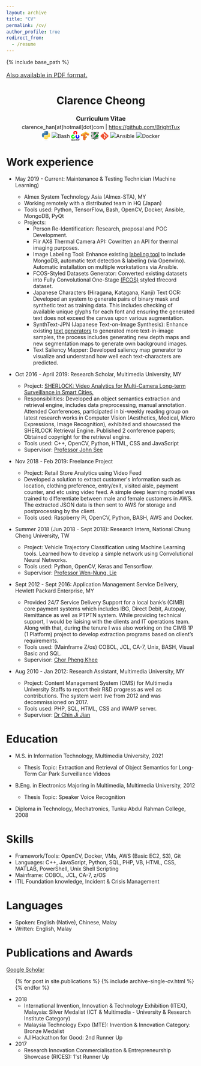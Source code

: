 ```yaml
---
layout: archive
title: "CV"
permalink: /cv/
author_profile: true
redirect_from:
  - /resume
---
```


{% include base_path %}

<a style="line-height: 1.5;" href="https://github.com/BrightTux/brighttux.github.io/raw/master/files/cv.pdf"><span style="color: #333333;"><span id="printThis" style="font-size: medium;">Also available in PDF format.</span></span></a>

<h1 class="western" align="center"><b>Clarence Cheong</b></h1>
<p style="line-height: 1.5;" align="center"><span style="font-size: medium;"><b>Curriculum Vitae</b> </span> <br>
clarence_han[at]hotmail[dot]com | <a href="https://github.com/BrightTux">https://github.com/BrightTux</a> <br>

<img align="center" alt="Python" width="22px" src="https://raw.githubusercontent.com/BrightTux/brighttux/master/icons/python-logo-generic.svg"/>
<img align="center" alt="Bash" width="22px" src="https://raw.githubusercontent.com/odb/official-bash-logo/master/assets/Logos/Icons/PNG/24x24.png"/>
<img align="center" alt="OpenCV" width="22px" src="https://raw.githubusercontent.com/BrightTux/brighttux/master/icons/487px-OpenCV_Logo_with_text_svg_version.svg.png"/>
<img align="center" alt="Tensorflow" width="22px" src="https://raw.githubusercontent.com/BrightTux/brighttux/master/icons/Tensorflow_logo.svg"/>
<img align="center" alt="Vim" width="22px" src="https://raw.githubusercontent.com/BrightTux/brighttux/master/icons/Vimlogo.svg" />
<img align="center" alt="Git" width="22px" src="https://raw.githubusercontent.com/BrightTux/brighttux/master/icons/512px-Git-logo.svg.png"/>
<img align="center" alt="Ansible" width="22px" src="https://upload.wikimedia.org/wikipedia/commons/thumb/2/24/Ansible_logo.svg/256px-Ansible_logo.svg.png"/> 
<img align="center" alt="Docker" width="22px" src="https://www.docker.com/sites/default/files/d8/2019-07/vertical-logo-monochromatic.png"/>

</p>

<script>
console.log("Use printcv() to set certain elements to hidden");

function printcv()
{
  console.log("function printcv called");
  
  document.getElementById("printThis").style.visibility = "hidden"; 
  document.getElementsByClassName("page__title")[0].style.visibility = "hidden";
  document.getElementsByClassName("btn btn--inverse")[0].style.visibility = "hidden";
  document.getElementById("publicationslist").style.visibility = "hidden";
  document.getElementsByClassName("author__avatar")[0].style.visibility ="hidden";
  document.getElementsByClassName("author__name")[0].style.visibility ="hidden";
  document.getElementsByClassName("author__bio")[0].style.visibility ="hidden";
  
  document.getElementById("printThis").style.display= "none";
  document.getElementsByClassName("page__title")[0].style.display= "none";
  document.getElementsByClassName("btn btn--inverse")[0].style.display= "none";
  document.getElementById("publicationslist").style.display= "none";
  document.getElementsByClassName("author__avatar")[0].style.display= "none";
  document.getElementsByClassName("author__name")[0].style.display= "none";
  document.getElementsByClassName("author__bio")[0].style.display= "none";
  document.getElementsByClassName("page__footer")[0].style.display= "none";

  
  console.log("Remember to change the scale to 72% before printing - use Chrome/Linux");
  document.getElementsByClassName('archive')[0].setAttribute('id', 'cv')

  function PrintElem(elem)
  {
    var mywindow = window.open('', 'PRINT', 'height=400,width=600');

    mywindow.document.write('<html><head><title>' + document.title  + '</title>');
    mywindow.document.write('</head><body >');
    mywindow.document.write('<h1>' + document.title  + '</h1>');
    mywindow.document.write(document.getElementById(elem).innerHTML);
    mywindow.document.write('</body></html>');

    mywindow.document.close(); // necessary for IE >= 10
    mywindow.focus(); // necessary for IE >= 10*/

    mywindow.print();
    mywindow.close();

    return true; 
  }
}
  
</script>

Work experience
======
* May 2019 - Current: Maintenance & Testing Technician (Machine Learning)
  * Almex System Technology Asia (Almex-STA), MY 
  * Working remotely with a distributed team in HQ (Japan)
  * Tools used: Python, TensorFlow, Bash, OpenCV, Docker, Ansible, MongoDB, PyQt
  * Projects: 
      * Person Re-Identification: Research, proposal and POC Development.
      * Flir AX8 Thermal Camera API: Cowritten an API for thermal imaging purposes.
      * Image Labeling Tool: Enhance existing [labeling tool](https://github.com/tzutalin/labelImg) to include MongoDB, automatic text detection & labeling (via Openvino). Automatic installation on multiple workstations via Ansible.
      * FCOS-Styled Datasets Generator: Converted existing datasets into Fully Convolutional One-Stage [(FCOS)](https://arxiv.org/abs/1904.01355) styled tfrecord dataset. 
      * Japanese Characters (Hiragana, Katagana, Kanji) Text OCR: Developed an system to generate pairs of binary mask and synthetic text as training data. This includes checking of available unique glyphs for each font and ensuring the generated text does not exceed the canvas upon various augmentation. 
      * SynthText-JPN (Japanese Text-on-Image Synthesis): Enhance existing [text generators](https://github.com/gachiemchiep/SynthText) to generated more text-in-image samples, the process includes generating new depth maps and new segmentation maps to generate own background images. 
      * Text Saliency Mapper: Developed saliency map generator to visualize and understand how well each text-characters are predicted. 

* Oct 2016 - April 2019: Research Scholar, Multimedia University, MY
  * Project: [SHERLOCK: Video Analytics for Multi-Camera Long-term Surveillance in Smart Cities.](https://www.youtube.com/watch?v=x_UJIOEBusw) 
  * Responsibilities: Developed an object semantics extraction and retrieval engine, includes data preprocessing, manual annotation. Attended Conferences, participated in bi-weekly reading group on latest research works in Computer Vision (Aesthetics, Medical, Micro Expressions, Image Recognition), exhibited and showcased the SHERLOCK Retrieval Engine. Published 2 conference papers; Obtained copyright for the retrieval engine.
  * Tools used: C++, OpenCV, Python, HTML, CSS and JavaScript
  * Supervisor: [Professor John See](https://mmuexpert.mmu.edu.my/johnsee)
  
* Nov 2018 - Feb 2019: Freelance Project
  * Project: Retail Store Analytics using Video Feed 
  * Developed a solution to extract customer's information such as location, clothing preference, entry/exit, visited aisle, payment counter, and etc using video feed. A simple deep learning model was trained to differentiate between male and female customers in AWS. The extracted JSON data is then sent to AWS for storage and postprocessing by the client.
  * Tools used: Raspberry Pi, OpenCV, Python, BASH, AWS and Docker. 

* Summer 2018 (Jun 2018 - Sept 2018): Research Intern, National Chung Cheng University, TW
  * Project: Vehicle Trajectory Classification using Machine Learning tools. Learned how to develop a simple network using Convolutional Neural Networks.
  * Tools used: Python, OpenCV, Keras and Tensorflow.
  * Supervisor: [Professor Wen-Nung, Lie](http://www.dsp.ee.ccu.edu.tw/wnlie/)
  
* Sept 2012 - Sept 2016: Application Management Service Delivery, Hewlett Packard Enterprise, MY
  * Provided 24/7 Service Delivery Support for a local bank’s (CIMB) core payment systems which includes IBG, Direct Debit, Autopay, Remittance as well as PTPTN system. While providing technical support, I would be liaising with the clients and IT operations team. Along with that, during the tenure I was also working on the CIMB 1P (1 Platform) project to develop extraction programs based on client’s requirements.
  * Tools used: (Mainframe Z/os) COBOL, JCL, CA-7, Unix, BASH, Visual Basic and SQL.
  * Supervisor: [Chor Pheng Khee](https://my.linkedin.com/in/chor-pheng-khee-652685133)

* Aug 2010 - Jan 2012: Research Assistant, Multimedia University, MY
  * Project: Content Management System (CMS) for Multimedia University Staffs to report their R&D progress as well as contributions. The system went live from 2012 and was decommissioned on 2017.
  * Tools used: PHP, SQL, HTML, CSS and WAMP server.
  * Supervisor: [Dr Chin Ji Jian](https://mmuexpert.mmu.edu.my/jjchin)
  

Education
======
* M.S. in Information Technology, Multimedia University, 2021
  * Thesis Topic: Extraction and Retrieval of Object Semantics for Long-Term Car Park Surveillance Videos

* B.Eng. in Electronics Majoring in Multimedia, Multimedia University, 2012
  * Thesis Topic: Speaker Voice Recognition

* Diploma in Technology, Mechatronics, Tunku Abdul Rahman College, 2008


Skills
======
* Framework/Tools: OpenCV, Docker, VMs, AWS (Basic EC2, S3), Git
* Languages: C++, JavaScript, Python, SQL, PHP, VB, HTML, CSS, MATLAB, PowerShell, Unix Shell Scripting
* Mainframe: COBOL, JCL, CA-7, z/OS
* ITIL Foundation knowledge, Incident & Crisis Management

Languages
======
* Spoken: English (Native), Chinese, Malay
* Written: English, Malay
  
Publications and Awards
======
<a id="publicationslist" href="https://scholar.google.com/citations?user=z8n5LTEAAAAJ&hl=en">Google Scholar</a>
  <ul>{% for post in site.publications %}
    {% include archive-single-cv.html %}
  {% endfor %}</ul>

* 2018
  * International Invention, Innovation & Technology Exhibition (ITEX), Malaysia: Silver Medalist (ICT & Multimedia - University & Research Institute Category)
  * Malaysia Technology Expo (MTE): Invention & Innovation Category: Bronze Medalist
  * A.I Hackathon for Good: 2nd Runner Up
* 2017
  * Research Innovation Commercialisation & Entrepreneurship Showcase (RICES): 1'st Runner Up 
